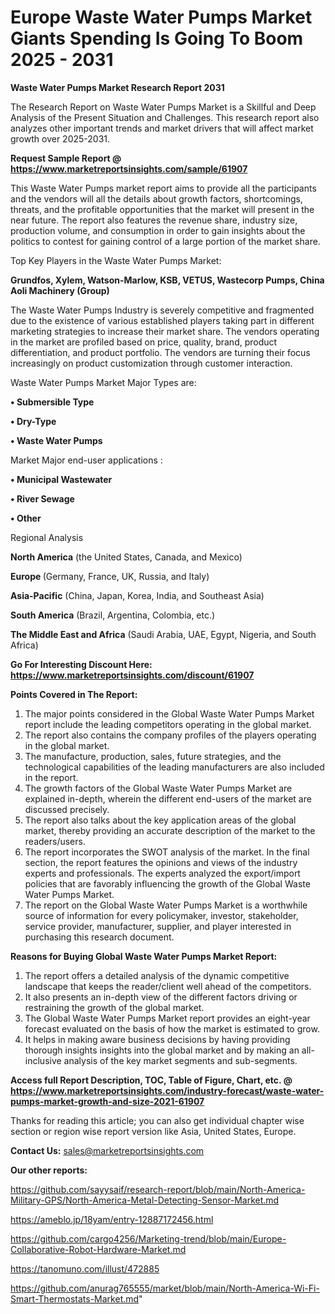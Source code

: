 # Europe Waste Water Pumps Market Giants Spending Is Going To Boom 2025 - 2031

<strong>Waste Water Pumps Market Research Report 2031</strong>

The Research Report on Waste Water Pumps Market is a Skillful and Deep Analysis of the Present Situation and Challenges. This research report also analyzes other important trends and market drivers that will affect market growth over 2025-2031.

<strong>Request Sample Report @ <a href=https://www.marketreportsinsights.com/sample/61907>https://www.marketreportsinsights.com/sample/61907</a></strong>

This Waste Water Pumps market report aims to provide all the participants and the vendors will all the details about growth factors, shortcomings, threats, and the profitable opportunities that the market will present in the near future. The report also features the revenue share, industry size, production volume, and consumption in order to gain insights about the politics to contest for gaining control of a large portion of the market share.

Top Key Players in the Waste Water Pumps Market:

<strong>Grundfos, Xylem, Watson-Marlow, KSB, VETUS, Wastecorp Pumps, China Aoli Machinery (Group)</strong>

The Waste Water Pumps Industry is severely competitive and fragmented due to the existence of various established players taking part in different marketing strategies to increase their market share. The vendors operating in the market are profiled based on price, quality, brand, product differentiation, and product portfolio. The vendors are turning their focus increasingly on product customization through customer interaction.

Waste Water Pumps Market Major Types are:

<strong>• Submersible Type

• Dry-Type

• Waste Water Pumps</strong>

Market Major end-user applications :

<strong>• Municipal Wastewater

• River Sewage

• Other</strong>

Regional Analysis

</u><strong><b>North America</b></strong> (the United States, Canada, and Mexico)

<strong><b>Europe </b></strong>(Germany, France, UK, Russia, and Italy)

<strong><b>Asia-Pacific</b></strong> (China, Japan, Korea, India, and Southeast Asia)

<strong><b>South America</b></strong> (Brazil, Argentina, Colombia, etc.)

<strong><b>The Middle East and Africa</b></strong> (Saudi Arabia, UAE, Egypt, Nigeria, and South Africa)

<strong>Go For Interesting Discount Here: <a href=https://www.marketreportsinsights.com/discount/61907>https://www.marketreportsinsights.com/discount/61907</a></strong>

<strong>Points Covered in The Report:</strong>
<ol>
  <li>The major points considered in the Global Waste Water Pumps Market report include the leading competitors operating in the global market.</li>
  <li>The report also contains the company profiles of the players operating in the global market.</li>
  <li>The manufacture, production, sales, future strategies, and the technological capabilities of the leading manufacturers are also included in the report.</li>
  <li>The growth factors of the Global Waste Water Pumps Market are explained in-depth, wherein the different end-users of the market are discussed precisely.</li>
  <li>The report also talks about the key application areas of the global market, thereby providing an accurate description of the market to the readers/users.</li>
  <li>The report incorporates the SWOT analysis of the market. In the final section, the report features the opinions and views of the industry experts and professionals. The experts analyzed the export/import policies that are favorably influencing the growth of the Global Waste Water Pumps Market.</li>
  <li>The report on the Global Waste Water Pumps Market is a worthwhile source of information for every policymaker, investor, stakeholder, service provider, manufacturer, supplier, and player interested in purchasing this research document.</li>
</ol>
<strong>Reasons for Buying Global Waste Water Pumps Market Report:</strong>

<ol>
  <li>The report offers a detailed analysis of the dynamic competitive landscape that keeps the reader/client well ahead of the competitors.</li>
  <li>It also presents an in-depth view of the different factors driving or restraining the growth of the global market.</li>
  <li>The Global Waste Water Pumps Market report provides an eight-year forecast evaluated on the basis of how the market is estimated to grow.</li>
  <li>It helps in making aware business decisions by having providing thorough insights insights into the global market and by making an all-inclusive analysis of the key market segments and sub-segments.</li>
</ol>
<strong>Access full Report Description, TOC, Table of Figure, Chart, etc. @ <a href=https://www.marketreportsinsights.com/industry-forecast/waste-water-pumps-market-growth-and-size-2021-61907>https://www.marketreportsinsights.com/industry-forecast/waste-water-pumps-market-growth-and-size-2021-61907</a></strong>


Thanks for reading this article; you can also get individual chapter wise section or region wise report version like Asia, United States, Europe.

<strong>Contact Us:</strong>
sales@marketreportsinsights.com

<strong>Our other reports:</strong>

<a href=https://github.com/sayysaif/research-report/blob/main/North-America-Military-GPS/North-America-Metal-Detecting-Sensor-Market.md>https://github.com/sayysaif/research-report/blob/main/North-America-Military-GPS/North-America-Metal-Detecting-Sensor-Market.md</a>

<a href=https://ameblo.jp/18yam/entry-12887172456.html>https://ameblo.jp/18yam/entry-12887172456.html</a>

<a href=https://github.com/cargo4256/Marketing-trend/blob/main/Europe-Collaborative-Robot-Hardware-Market.md>https://github.com/cargo4256/Marketing-trend/blob/main/Europe-Collaborative-Robot-Hardware-Market.md</a>

<a href=https://tanomuno.com/illust/472885>https://tanomuno.com/illust/472885</a>

<a href=https://github.com/anurag765555/market/blob/main/North-America-Wi-Fi-Smart-Thermostats-Market.md>https://github.com/anurag765555/market/blob/main/North-America-Wi-Fi-Smart-Thermostats-Market.md</a>"
